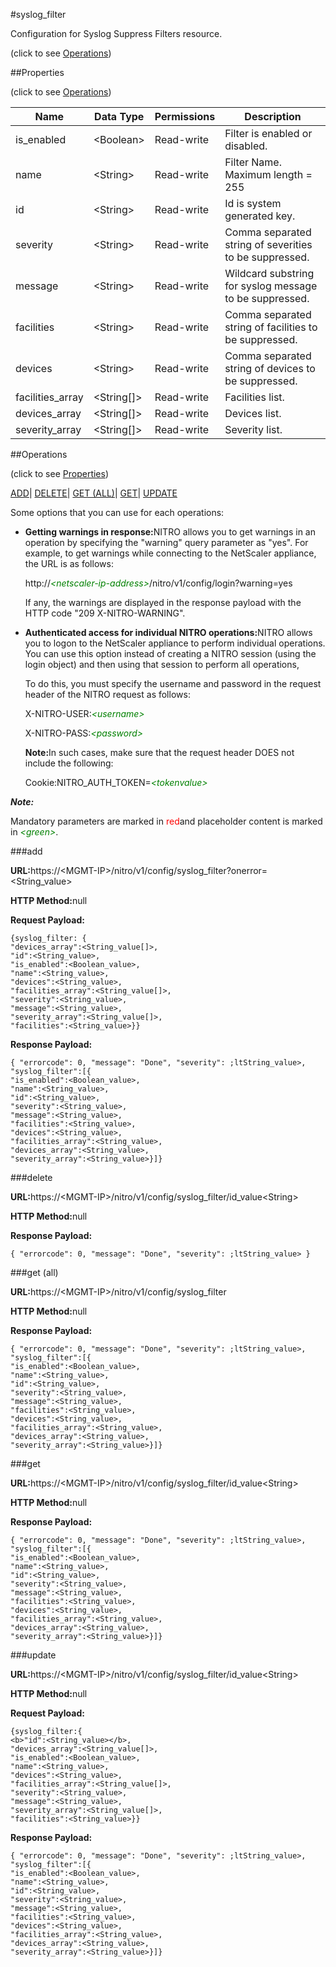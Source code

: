 #syslog_filter



Configuration for Syslog Suppress Filters resource.

<span>(click to see [Operations](#operations))</span>



##Properties 

<span>(click to see [Operations](#operations))</span>





<table><thead><tr><th>Name</th><th>Data Type</th><th>Permissions</th><th>Description</th></tr></thead><tbody><tr><td>is_enabled</td><td>&lt;Boolean></td><td>Read-write</td><td>Filter is enabled or disabled.</td></tr><tr><td>name</td><td>&lt;String></td><td>Read-write</td><td>Filter Name.<br>Maximum length = 255</td></tr><tr><td>id</td><td>&lt;String></td><td>Read-write</td><td>Id is system generated key.</td></tr><tr><td>severity</td><td>&lt;String></td><td>Read-write</td><td>Comma separated string of severities to be suppressed.</td></tr><tr><td>message</td><td>&lt;String></td><td>Read-write</td><td>Wildcard substring for syslog message to be suppressed.</td></tr><tr><td>facilities</td><td>&lt;String></td><td>Read-write</td><td>Comma separated string of facilities to be suppressed.</td></tr><tr><td>devices</td><td>&lt;String></td><td>Read-write</td><td>Comma separated string of devices to be suppressed.</td></tr><tr><td>facilities_array</td><td>&lt;String[]></td><td>Read-write</td><td>Facilities list.</td></tr><tr><td>devices_array</td><td>&lt;String[]></td><td>Read-write</td><td>Devices list.</td></tr><tr><td>severity_array</td><td>&lt;String[]></td><td>Read-write</td><td>Severity list.</td></tr></tbody></table>

##Operations 

<span>(click to see [Properties](#properties))</span>





[ADD](#add)| [DELETE](#delete)| [GET (ALL)](#get-all)| [GET](#get)| [UPDATE](#update)





Some options that you can use for each operations:

<ul><li><p><b>Getting warnings in response:</b>NITRO allows you to get warnings in an operation by specifying the "warning" query parameter as "yes". For example, to get warnings while connecting to the NetScaler appliance, the URL is as follows:</p><p>http://<span style="color:green;font-style:italic;">&lt;netscaler-ip-address&gt;</span>/nitro/v1/config/login?warning=yes</p><p>If any, the warnings are displayed in the response payload with the HTTP code "209 X-NITRO-WARNING".</p></li><li><p><b>Authenticated access for individual NITRO operations:</b>NITRO allows you to logon to the NetScaler appliance to perform individual operations. You can use this option instead of creating a NITRO session (using the login object) and then using that session to perform all operations,</p><p>To do this, you must specify the username and password in the request header of the NITRO request as follows:</p><p>X-NITRO-USER:<span style="color:green;font-style:italic;">&lt;username&gt;</span></p><p>X-NITRO-PASS:<span style="color:green;font-style:italic;">&lt;password&gt;</span></p><p><b>Note:</b>In such cases, make sure that the request header DOES not include the following:</p><p>Cookie:NITRO_AUTH_TOKEN=<span style="color:green;font-style:italic;">&lt;tokenvalue&gt;</span></p></li></ul>







***Note:*** 

Mandatory parameters are marked in <span style="color:#FF0000;">red</span>and placeholder content is marked in <span style="color:green;font-style:italic">&lt;green&gt;</span>.



###add







<b>URL:</b>https://&lt;MGMT-IP&gt;/nitro/v1/config/syslog_filter?onerror=&lt;String_value&gt;

<b>HTTP Method:</b>null

<b>Request Payload: </b>
```
{syslog_filter: {
"devices_array":<String_value[]>,
"id":<String_value>,
"is_enabled":<Boolean_value>,
"name":<String_value>,
"devices":<String_value>,
"facilities_array":<String_value[]>,
"severity":<String_value>,
"message":<String_value>,
"severity_array":<String_value[]>,
"facilities":<String_value>}}
```

<b>Response Payload: </b>
```
{ "errorcode": 0, "message": "Done", "severity": ;ltString_value>, "syslog_filter":[{
"is_enabled":<Boolean_value>,
"name":<String_value>,
"id":<String_value>,
"severity":<String_value>,
"message":<String_value>,
"facilities":<String_value>,
"devices":<String_value>,
"facilities_array":<String_value>,
"devices_array":<String_value>,
"severity_array":<String_value>}]}
```







###delete







<b>URL:</b>https://&lt;MGMT-IP&gt;/nitro/v1/config/syslog_filter/id_value&lt;String&gt;

<b>HTTP Method:</b>null

<b>Response Payload: </b>
```
{ "errorcode": 0, "message": "Done", "severity": ;ltString_value> }
```







###get (all)







<b>URL:</b>https://&lt;MGMT-IP&gt;/nitro/v1/config/syslog_filter

<b>HTTP Method:</b>null

<b>Response Payload: </b>
```
{ "errorcode": 0, "message": "Done", "severity": ;ltString_value>, "syslog_filter":[{
"is_enabled":<Boolean_value>,
"name":<String_value>,
"id":<String_value>,
"severity":<String_value>,
"message":<String_value>,
"facilities":<String_value>,
"devices":<String_value>,
"facilities_array":<String_value>,
"devices_array":<String_value>,
"severity_array":<String_value>}]}
```







###get







<b>URL:</b>https://&lt;MGMT-IP&gt;/nitro/v1/config/syslog_filter/id_value&lt;String&gt;

<b>HTTP Method:</b>null

<b>Response Payload: </b>
```
{ "errorcode": 0, "message": "Done", "severity": ;ltString_value>, "syslog_filter":[{
"is_enabled":<Boolean_value>,
"name":<String_value>,
"id":<String_value>,
"severity":<String_value>,
"message":<String_value>,
"facilities":<String_value>,
"devices":<String_value>,
"facilities_array":<String_value>,
"devices_array":<String_value>,
"severity_array":<String_value>}]}
```







###update







<b>URL:</b>https://&lt;MGMT-IP&gt;/nitro/v1/config/syslog_filter/id_value&lt;String&gt;

<b>HTTP Method:</b>null

<b>Request Payload: </b>
```
{syslog_filter:{
<b>"id":<String_value></b>,
"devices_array":<String_value[]>,
"is_enabled":<Boolean_value>,
"name":<String_value>,
"devices":<String_value>,
"facilities_array":<String_value[]>,
"severity":<String_value>,
"message":<String_value>,
"severity_array":<String_value[]>,
"facilities":<String_value>}}
```

<b>Response Payload: </b>
```
{ "errorcode": 0, "message": "Done", "severity": ;ltString_value>, "syslog_filter":[{
"is_enabled":<Boolean_value>,
"name":<String_value>,
"id":<String_value>,
"severity":<String_value>,
"message":<String_value>,
"facilities":<String_value>,
"devices":<String_value>,
"facilities_array":<String_value>,
"devices_array":<String_value>,
"severity_array":<String_value>}]}
```







